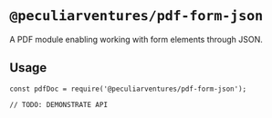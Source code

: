 # `@peculiarventures/pdf-form-json`

A PDF module enabling working with form elements through JSON.

## Usage

```
const pdfDoc = require('@peculiarventures/pdf-form-json');

// TODO: DEMONSTRATE API
```
